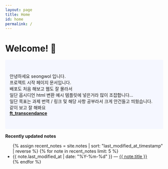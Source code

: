 ```yaml
---
layout: page
title: Home
id: home
permalink: /
---
```


# Welcome! 🌱

<p style="padding: 3em 1em; background: #f5f7ff; border-radius: 4px;">
  안녕하세요 seongwol 입니다.<br>
  프로젝트 시작 페이지 문서입니다.<br>
  배포도 처음 해보고 웹도 잘 몰라서 <br>
  일단 옵시디언 html 변환 예시 템플릿에 넣은거라 많이 조잡합니다...<br>
  일단 목표는 과제 번역 / 링크 및 해당 사항 공부라서 크게 안건들고 띄웠습니다.<br>
  같이 보고 잘 해봐요<br>
  <span style="font-weight: bold"><a href="{{ site.baseurl }}/ft-transcendance">ft_transcendance</a></span>
</p>

<strong>Recently updated notes</strong>

<ul>
  {% assign recent_notes = site.notes | sort: "last_modified_at_timestamp" | reverse %}
  {% for note in recent_notes limit: 5 %}
    <li>
      {{ note.last_modified_at | date: "%Y-%m-%d" }} — <a class="internal-link" href="{{ site.baseurl }}{{ note.url }}">{{ note.title }}</a>
    </li>
  {% endfor %}
</ul>

<style>
  .wrapper {
    max-width: 46em;
  }
</style>
